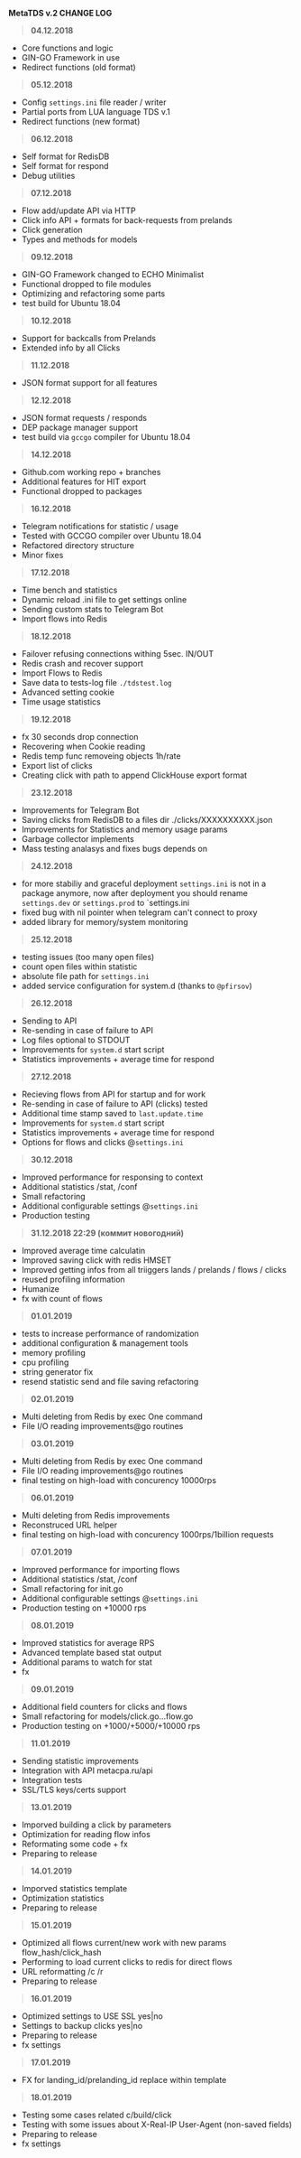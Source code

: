 __MetaTDS v.2 CHANGE LOG__

> __04.12.2018__
+ Core functions and logic
+ GIN-GO Framework in use
+ Redirect functions (old format)

> __05.12.2018__
+ Config `settings.ini` file reader / writer
+ Partial ports from LUA language TDS v.1
+ Redirect functions (new format)

> __06.12.2018__
+ Self format for RedisDB
+ Self format for respond
+ Debug utilities

> __07.12.2018__
+ Flow add/update API via HTTP
+ Click info API + formats for back-requests from prelands
+ Click generation
+ Types and methods for models

> __09.12.2018__
+ GIN-GO Framework changed to ECHO Minimalist
+ Functional dropped to file modules
+ Optimizing and refactoring some parts
+ test build for Ubuntu 18.04

> __10.12.2018__
+ Support for backcalls from Prelands
+ Extended info by all Clicks

> __11.12.2018__
+ JSON format support for all features

> __12.12.2018__
+ JSON format requests / responds
+ DEP package manager support
+ test build via `gccgo` compiler for Ubuntu 18.04

> __14.12.2018__
+ Github.com working repo + branches
+ Additional features for HIT export
+ Functional dropped to packages

> __16.12.2018__
+ Telegram notifications for statistic / usage
+ Tested with GCCGO compiler over Ubuntu 18.04
+ Refactored directory structure
+ Minor fixes

> __17.12.2018__
+ Time bench and statistics
+ Dynamic reload .ini file to get settings online
+ Sending custom stats to Telegram Bot
+ Import flows into Redis

> __18.12.2018__
+ Failover refusing connections withing 5sec. IN/OUT
+ Redis crash and recover support
+ Import Flows to Redis
+ Save data to tests-log file `./tdstest.log`
+ Advanced setting cookie
+ Time usage statistics

> __19.12.2018__
+ fx 30 seconds drop connection
+ Recovering when Cookie reading
+ Redis temp func removeing objects 1h/rate
+ Export list of clicks 
+ Creating click with path to append
  ClickHouse export format
  
> __23.12.2018__
+ Improvements for Telegram Bot
+ Saving clicks from RedisDB to a files dir ./clicks/XXXXXXXXXX.json
+ Improvements for Statistics and memory usage params
+ Garbage collector implements
+ Mass testing analasys and fixes bugs depends on

> __24.12.2018__
+ for more stabiliy and graceful deployment
  `settings.ini` is not in a package anymore, now after deployment
  you should rename `settings.dev` or `settings.prod` to `settings.ini
+ fixed bug with nil pointer when telegram can't connect to proxy
+ added library for memory/system monitoring  

> __25.12.2018__
+ testing issues (too many open files)
+ count open files within statistic
+ absolute file path for `settings.ini`
+ added service configuration for system.d (thanks to `@pfirsov`) 

> __26.12.2018__
+ Sending to API
+ Re-sending in case of failure to API
+ Log files optional to STDOUT 
+ Improvements for `system.d` start script
+ Statistics improvements + average time for respond

> __27.12.2018__
+ Recieving flows from API for startup and for work
+ Re-sending in case of failure to API (clicks) tested
+ Additional time stamp saved to `last.update.time` 
+ Improvements for `system.d` start script
+ Statistics improvements + average time for respond
+ Options for flows and clicks @`settings.ini`

> __30.12.2018__
+ Improved performance for responsing to context
+ Additional statistics /stat, /conf
+ Small refactoring
+ Additional configurable settings @`settings.ini`
+ Production testing

> __31.12.2018 22:29 (коммит новогодний)__
+ Improved average time calculatin
+ Improved saving click with redis HMSET
+ Improved getting infos from all triiggers
  lands / prelands / flows / clicks
+ reused profiling information
+ Humanize
+ fx with count of flows

> __01.01.2019__
+ tests to increase performance of randomization
+ additional configuration & management tools
+ memory profiling
+ cpu profiling
+ string generator fix
+ resend statistic send and file saving refactoring

> __02.01.2019__
+ Multi deleting from Redis by exec One command
+ File I/O reading improvements@go routines

> __03.01.2019__
+ Multi deleting from Redis by exec One command
+ File I/O reading improvements@go routines
+ final testing on high-load with concurency 10000rps

> __06.01.2019__
+ Multi deleting from Redis improvements
+ Reconstruced URL helper
+ final testing on high-load with concurency 1000rps/1billion requests

> __07.01.2019__
+ Improved performance for importing flows
+ Additional statistics /stat, /conf
+ Small refactoring for init.go
+ Additional configurable settings @`settings.ini`
+ Production testing on +10000 rps

> __08.01.2019__
+ Improved statistics for average RPS
+ Advanced template based stat output
+ Additional params to watch for stat
+ fx

> __09.01.2019__
+ Additional field counters for clicks and flows
+ Small refactoring for models/click.go...flow.go
+ Production testing on +1000/+5000/+10000 rps

> __11.01.2019__
+ Sending statistic improvements
+ Integration with API metacpa.ru/api
+ Integration tests
+ SSL/TLS keys/certs support

> __13.01.2019__
+ Imporved building a click by parameters
+ Optimization for reading flow infos
+ Reformating some code + fx
+ Preparing to release

> __14.01.2019__
+ Imporved statistics template
+ Optimization statistics
+ Preparing to release

> __15.01.2019__
+ Optimized all flows current/new work with
  new params flow_hash/click_hash
+ Performing to load current clicks to redis for
  direct flows
+ URL reformatting /c /r
+ Preparing to release

> __16.01.2019__
+ Optimized settings to USE SSL yes|no  
+ Settings to backup clicks yes|no 
+ Preparing to release
+ fx settings

> __17.01.2019__
+ FX for landing_id/prelanding_id replace within template

> __18.01.2019__
+ Testing some cases related c/build/click
+ Testing with some issues about X-Real-IP
  User-Agent (non-saved fields)
+ Preparing to release
+ fx settings